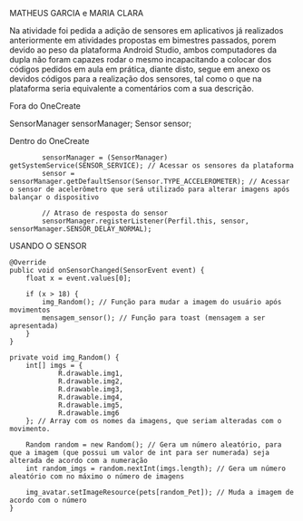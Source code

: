 MATHEUS GARCIA e MARIA CLARA 

Na atividade foi pedida a adição de sensores em aplicativos já realizados anteriormente em atividades propostas em bimestres passados, porem devido ao peso da plataforma Android Studio, ambos computadores da dupla não foram capazes rodar o mesmo incapacitando a colocar dos códigos pedidos em aula em prática, diante disto, segue em anexo os devidos códigos para a realização dos sensores, tal como o que na plataforma seria equivalente a comentários com a sua descrição. 

Fora do OneCreate  

SensorManager sensorManager;
    Sensor sensor;

Dentro do OneCreate


            sensorManager = (SensorManager) getSystemService(SENSOR_SERVICE); // Acessar os sensores da plataforma 
            sensor = sensorManager.getDefaultSensor(Sensor.TYPE_ACCELEROMETER); // Acessar o sensor de acelerômetro que será utilizado para alterar imagens após balançar o dispositivo 

            // Atraso de resposta do sensor
            sensorManager.registerListener(Perfil.this, sensor, sensorManager.SENSOR_DELAY_NORMAL);


USANDO O SENSOR

    @Override
    public void onSensorChanged(SensorEvent event) {
        float x = event.values[0];

        if (x > 18) {
            img_Random(); // Função para mudar a imagem do usuário após movimentos 
            mensagem_sensor(); // Função para toast (mensagem a ser apresentada) 
        }
    }

    private void img_Random() {
        int[] imgs = {
                R.drawable.img1,
                R.drawable.img2,
                R.drawable.img3,
                R.drawable.img4,
                R.drawable.img5,
                R.drawable.img6
        }; // Array com os nomes da imagens, que seriam alteradas com o movimento.

        Random random = new Random(); // Gera um número aleatório, para que a imagem (que possui um valor de int para ser numerada) seja alterada de acordo com a numeração 
        int random_imgs = random.nextInt(imgs.length); // Gera um número aleatório com no máximo o número de imagens

        img_avatar.setImageResource(pets[random_Pet]); // Muda a imagem de acordo com o número
    }

